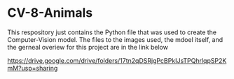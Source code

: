 # CV-8-Animals

This respository just contains the Python file that was used to create the Computer-Vision model. 
The files to the images used, the mdoel itself, and the gerneal overiew for this project are in the link below

https://drive.google.com/drive/folders/17tn2qDSRjgPcBPkIJsTPQhrlqpSP2KmM?usp=sharing

